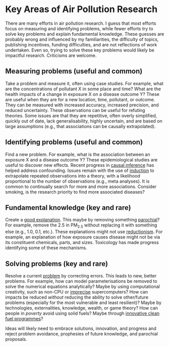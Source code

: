 # Key Areas of Air Pollution Research

There are many efforts in air pollution research. I guess that most efforts focus on measuring and identifying problems, while fewer efforts try to solve key problems and explain fundamental knowledge. These guesses are probably wrong and influenced by my familiarities, the difficulty of topics, publishing incentives, funding difficulties, and are not reflections of work undertaken. Even so, trying to solve these key problems would likely be impactful research. Criticisms are welcome.  

## Measuring problems (useful and common)  

Take a problem and measure it, often using case studies. For example, what are the concentrations of pollutant X in some place and time? What are the health impacts of a change in exposure X on a disease outcome Y? These are useful when they are for a new location, time, pollutant, or outcome. They can be measured with increased accuracy, increased precision, and reduced uncertainty. These observations can be useful for refuting theories. Some issues are that they are repetitive, often overly simplified, quickly out of date, lack generalisability, highly uncertain, and are based on large assumptions (e.g., that associations can be causally extrapolated).  

## Identifying problems (useful and common)  

Find a new problem. For example, what is the association between an exposure X and a disease outcome Y? These epidemiological studies are useful to discover new effects. Recent progress in [causal inference](https://www.annualreviews.org/doi/10.1146/annurev-publhealth-040218-044048) has helped address confounding. Issues remain with the use of [induction](https://www.thebeginningofinfinity.com/book/glossary/#Inductivism) to extrapolate repeated observations into a theory, with a likelihood proportional to the number of observations (e.g., meta analyses). It is common to continually search for more and more associations. Consider smoking, is the research priority to find more associated diseases?  

## Fundamental knowledge (key and rare)  

Create a [good explanation](https://www.thebeginningofinfinity.com/book/glossary/#Good_explanation). This maybe by removing something [parochial](https://www.thebeginningofinfinity.com/book/glossary/#Parochialism)? For example, remove the 2.5 in PM<sub>2.5</sub> without replacing it with something else (e.g., 1.0, 0.1, etc.). These explanations might not use [reductionism](https://www.thebeginningofinfinity.com/book/glossary/#Reductionism). For example, an explanation of how exposure causes disease might not be via its constituent chemicals, parts, and sizes. Toxicology has made progress identifying some of these mechanisms.  

## Solving problems (key and rare)  

Resolve a current [problem](https://www.thebeginningofinfinity.com/book/glossary/#Problem) by correcting errors. This leads to new, better problems. For example, how can model parameterisations be removed to solve the numerical equations analytically? Maybe by using computational creativity, such as non-CPU or [imprecise](https://www.nature.com/articles/526032a) supercomputers? How can impacts be reduced *without* reducing the ability to solve other/future problems (especially for the most vulnerable and least resilient)? Maybe by technologies, externalities, knowledge, wealth, or game theory? How can people in *poverty* avoid using solid fuels? Maybe through [innovative clean fuel programmes](https://static1.squarespace.com/static/53856e1ee4b00c6f1fc1f602/t/59cbccceb1ffb6ec72ff9653/1506528465646/Modi+book+chapter.pdf)?  

Ideas will likely need to embrace solutions, innovation, and progress and reject problem avoidance, prophesies of future knowledge, and parochial proposals.  
